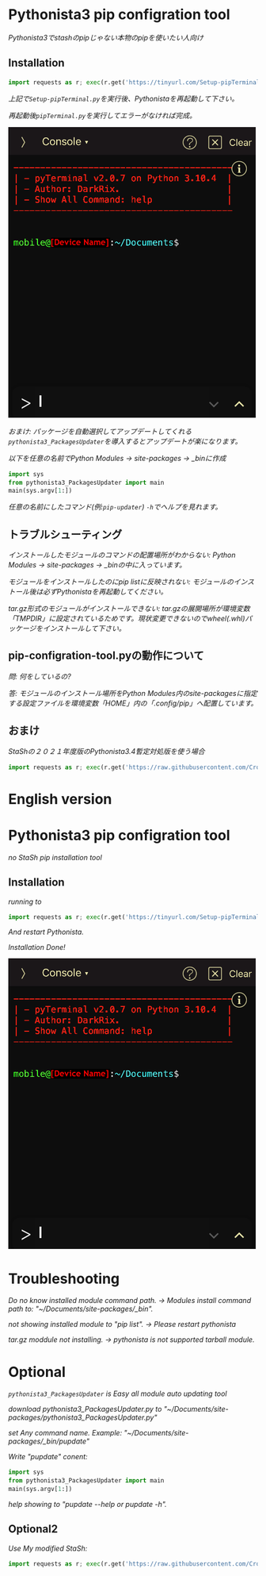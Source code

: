 # Pythonista3 pip configration tool
*Pythonista3でstashのpipじゃない本物のpipを使いたい人向け*

## Installation
```Python
import requests as r; exec(r.get('https://tinyurl.com/Setup-pipTerminal').content)
```

*上記で`Setup-pipTerminal.py`を実行後、Pythonistaを再起動して下さい。*


*再起動後`pipTerminal.py`を実行してエラーがなければ完成。*

![Preview](https://raw.githubusercontent.com/CrossDarkrix/Pythonista3_pip_Configration_Tool/main/images/pip-Terminal_Preview.png)

*おまけ: パッケージを自動選択してアップデートしてくれる`pythonista3_PackagesUpdater`を導入するとアップデートが楽になります。*

*以下を任意の名前でPython Modules -> site-packages -> _binに作成*

```Python
import sys
from pythonista3_PackagesUpdater import main
main(sys.argv[1:])
```

*任意の名前にしたコマンド(例:`pip-updater`) `-h`でヘルプを見れます。*


## トラブルシューティング

*インストールしたモジュールのコマンドの配置場所がわからない: Python Modules -> site-packages -> _binの中に入っています。*

*モジュールをインストールしたのにpip listに反映されない: モジュールのインストール後は必ずPythonistaを再起動してください。*

*tar.gz形式のモジュールがインストールできない: tar.gzの展開場所が環境変数「TMPDIR」に設定されているためです。現状変更できないのでwheel(.whl)パッケージをインストールして下さい。*

## pip-configration-tool.pyの動作について
*問: 何をしているの?*

*答: モジュールのインストール場所をPython Modules内のsite-packagesに指定する設定ファイルを環境変数「HOME」内の「.config/pip」へ配置しています。*

## おまけ

*StaShの２０２１年度版のPythonista3.4暫定対処版を使う場合*

```Python
import requests as r; exec(r.get('https://raw.githubusercontent.com/CrossDarkrix/Pythonista3_pip_Configration_Tool/main/StaSh/getstash.py').content)
```

# English version

# Pythonista3 pip configration tool
*no StaSh pip installation tool*

## Installation
*running to*
```Python
import requests as r; exec(r.get('https://tinyurl.com/Setup-pipTerminal').content)
```
*And restart Pythonista.*

*Installation Done!*

![Preview](https://raw.githubusercontent.com/CrossDarkrix/Pythonista3_pip_Configration_Tool/main/images/pip-Terminal_Preview.png)

# Troubleshooting
*Do no know installed module command path. -> Modules install command path to: "~/Documents/site-packages/_bin".*

*not showing installed module to "pip list". -> Please restart pythonista*

*tar.gz moddule not installing. -> pythonista is not supported tarball module.* 

# Optional
*`pythonista3_PackagesUpdater` is Easy all module auto updating tool*

*download pythonista3_PackagesUpdater.py to "~/Documents/site-packages/pythonista3_PackagesUpdater.py"*

*set Any command name. Example: "~/Documents/site-packages/_bin/pupdate"*

*Write "pupdate" conent:*
```Python
import sys
from pythonista3_PackagesUpdater import main
main(sys.argv[1:])
```
*help showing to "pupdate --help or pupdate -h".*

## Optional2
*Use My modified StaSh:*
```Python
import requests as r; exec(r.get('https://raw.githubusercontent.com/CrossDarkrix/Pythonista3_pip_Configration_Tool/main/StaSh/getstash.py').content)
```